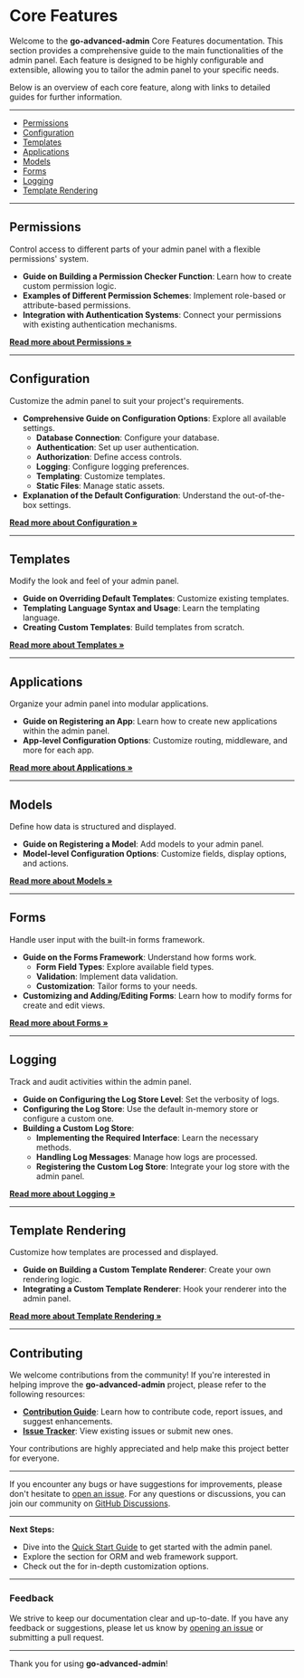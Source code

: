 # Core Features

Welcome to the **go-advanced-admin** Core Features documentation. This section provides a comprehensive guide to the 
main functionalities of the admin panel. Each feature is designed to be highly configurable and extensible, allowing 
you to tailor the admin panel to your specific needs.

Below is an overview of each core feature, along with links to detailed guides for further information.

---

- [Permissions](#permissions)
- [Configuration](#configuration)
- [Templates](#templates)
- [Applications](#applications)
- [Models](#models)
- [Forms](#forms)
- [Logging](#logging)
- [Template Rendering](#template-rendering)

---

## Permissions

Control access to different parts of your admin panel with a flexible permissions' system.

- **Guide on Building a Permission Checker Function**: Learn how to create custom permission logic.
- **Examples of Different Permission Schemes**: Implement role-based or attribute-based permissions.
- **Integration with Authentication Systems**: Connect your permissions with existing authentication mechanisms.

[**Read more about Permissions »**](Permissions.md)

---

## Configuration

Customize the admin panel to suit your project's requirements.

- **Comprehensive Guide on Configuration Options**: Explore all available settings.
    - **Database Connection**: Configure your database.
    - **Authentication**: Set up user authentication.
    - **Authorization**: Define access controls.
    - **Logging**: Configure logging preferences.
    - **Templating**: Customize templates.
    - **Static Files**: Manage static assets.
- **Explanation of the Default Configuration**: Understand the out-of-the-box settings.

[**Read more about Configuration »**](Configuration.md)

---

## Templates

Modify the look and feel of your admin panel.

- **Guide on Overriding Default Templates**: Customize existing templates.
- **Templating Language Syntax and Usage**: Learn the templating language.
- **Creating Custom Templates**: Build templates from scratch.

[**Read more about Templates »**](Templates.md)

---

## Applications

Organize your admin panel into modular applications.

- **Guide on Registering an App**: Learn how to create new applications within the admin panel.
- **App-level Configuration Options**: Customize routing, middleware, and more for each app.

[**Read more about Applications »**](Applications.md)

---

## Models

Define how data is structured and displayed.

- **Guide on Registering a Model**: Add models to your admin panel.
- **Model-level Configuration Options**: Customize fields, display options, and actions.

[**Read more about Models »**](Models.md)

---

## Forms

Handle user input with the built-in forms framework.

- **Guide on the Forms Framework**: Understand how forms work.
    - **Form Field Types**: Explore available field types.
    - **Validation**: Implement data validation.
    - **Customization**: Tailor forms to your needs.
- **Customizing and Adding/Editing Forms**: Learn how to modify forms for create and edit views.

[**Read more about Forms »**](Forms.md)

---

## Logging

Track and audit activities within the admin panel.

- **Guide on Configuring the Log Store Level**: Set the verbosity of logs.
- **Configuring the Log Store**: Use the default in-memory store or configure a custom one.
- **Building a Custom Log Store**:
    - **Implementing the Required Interface**: Learn the necessary methods.
    - **Handling Log Messages**: Manage how logs are processed.
    - **Registering the Custom Log Store**: Integrate your log store with the admin panel.

[**Read more about Logging »**](Logging.md)

---

## Template Rendering

Customize how templates are processed and displayed.

- **Guide on Building a Custom Template Renderer**: Create your own rendering logic.
- **Integrating a Custom Template Renderer**: Hook your renderer into the admin panel.

[**Read more about Template Rendering »**](Template-Rendering.md)

---

## Contributing

We welcome contributions from the community! If you're interested in helping improve the **go-advanced-admin** project, 
please refer to the following resources:

- **[Contribution Guide](Contributing.md)**: Learn how to contribute code, report issues, and suggest enhancements.
- **[Issue Tracker](https://github.com/go-advanced-admin/admin/issues)**: View existing issues or submit new ones.

Your contributions are highly appreciated and help make this project better for everyone.

---

If you encounter any bugs or have suggestions for improvements, please don't hesitate to 
[open an issue](https://github.com/go-advanced-admin/admin/issues). For any questions or discussions, you can join our 
community on [GitHub Discussions](https://github.com/go-advanced-admin/admin/discussions).

---

**Next Steps:**

- Dive into the [Quick Start Guide](Quick-Start.md) to get started with the admin panel.
- Explore the [](Integrations.md) section for ORM and web framework support.
- Check out the [](Advanced-Topics.md) for in-depth customization options.

---

### Feedback

We strive to keep our documentation clear and up-to-date. If you have any feedback or suggestions, please let us know 
by [opening an issue](https://github.com/go-advanced-admin/admin/issues/new/choose) or submitting a pull request.

---

Thank you for using **go-advanced-admin**!